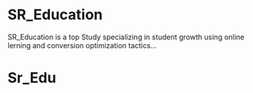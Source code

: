# SR_Education


SR_Education is a top Study specializing in student growth using online lerning and conversion optimization tactics...
# Sr_Edu
